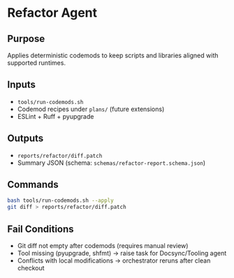 # Refactor Agent

## Purpose

Applies deterministic codemods to keep scripts and libraries aligned with supported runtimes.

## Inputs

- `tools/run-codemods.sh`
- Codemod recipes under `plans/` (future extensions)
- ESLint + Ruff + pyupgrade

## Outputs

- `reports/refactor/diff.patch`
- Summary JSON (schema: `schemas/refactor-report.schema.json`)

## Commands

```bash
bash tools/run-codemods.sh --apply
git diff > reports/refactor/diff.patch
```

## Fail Conditions

- Git diff not empty after codemods (requires manual review)
- Tool missing (pyupgrade, shfmt) -> raise task for Docsync/Tooling agent
- Conflicts with local modifications -> orchestrator reruns after clean checkout
